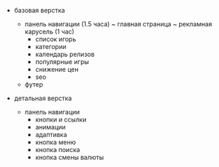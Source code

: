 - базовая верстка
  + панель навигации (1.5 часа)
  ~ главная страница
    ~ рекламная карусель (1 час)
    - список игорь
    - категории
    - календарь релизов
    - популярные игры
    - снижение цен
    - seo
  - футер

- детальная верстка
  - панель навигации
    - кнопки и ссылки
    - анимации
    - адаптивка
    - кнопка меню
    - кнопка поиска
    - кнопка смены валюты
